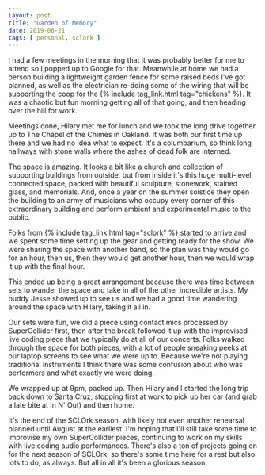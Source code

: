```yaml
---
layout: post
title: "Garden of Memory"
date: 2019-06-21
tags: [ personal, sclork ]
---
```


I had a few meetings in the morning that it was probably better for me to attend so I popped up to Google for that.
Meanwhile at home we had a person building a lightweight garden fence for some raised beds I've got planned, as well as
the electrician re-doing some of the wiring that will be supporting the coop for the
{% include tag_link.html tag="chickens" %}. It was a chaotic but fun morning getting all of that going, and then heading
over the hill for work.

Meetings done, Hilary met me for lunch and we took the long drive together up to The Chapel of the Chimes in Oakland. It
was both our first time up there and we had no idea what to expect. It's a columbarium, so think long hallways with
stone walls where the ashes of dead folk are interned.

The space is amazing. It looks a bit like a church and collection of supporting buildings from outside, but from inside
it's this huge multi-level connected space, packed with beautiful sculpture, stonework, stained glass, and memorials.
And, once a year on the summer solstice they open the building to an army of musicians who occupy every corner of this
extraordinary building and perform ambient and experimental music to the public.

Folks from {% include tag_link.html tag="sclork" %} started to arrive and we spent some time setting up the gear and
getting ready for the show. We were sharing the space with another band, so the plan was they would go for an hour, then
us, then they would get another hour, then we would wrap it up with the final hour.

This ended up being a great arrangement because there was time between sets to wander the space and take in all of
the other incredible artists. My buddy Jesse showed up to see us and we had a good time wandering around the space
with Hilary, taking it all in.

Our sets were fun, we did a piece using contact mics processed by SuperCollider first, then after the break followed it
up with the improvised live coding piece that we typically do at all of our concerts. Folks walked through the space
for both pieces, with a lot of people sneaking peeks at our laptop screens to see what we were up to. Because we're not
playing traditional instruments I think there was some confusion about who was performers and what exactly we were
doing.

We wrapped up at 9pm, packed up. Then Hilary and I started the long trip back down to Santa Cruz, stopping first at work
to pick up her car (and grab a late bite at In N' Out) and then home.

It's the end of the SCLOrk season, with likely not even another rehearsal planned until August at the earliest. I'm
hoping that I'll still take some time to improvise my own SuperCollider pieces, continuing to work on my skills with
live coding audio performances. There's also a ton of projects going on for the next season of SCLOrk, so there's some
time here for a rest but also lots to do, as always. But all in all it's been a glorious season.

